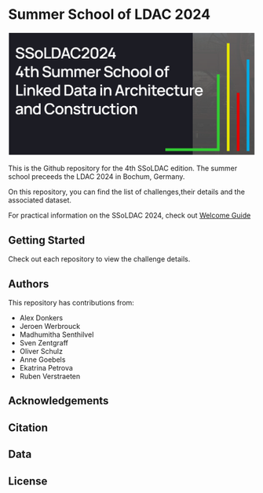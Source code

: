 # Summer School of LDAC 2024

![ldac.PNG](/images/ldac.PNG)

This is the Github repository for the 4th SSoLDAC edition. The summer school preceeds the LDAC 2024 in Bochum, Germany.

On this repository, you can find the list of challenges,their details and the associated dataset. 

For practical information on the SSoLDAC 2024, check out [Welcome Guide](https://github.com/SSoLDAC2024/Lectures/blob/main/Welcome_LDAC2024.pdf)

## Getting Started
Check out each repository to view the challenge details. 

## Authors
This repository has contributions from:
- Alex Donkers
- Jeroen Werbrouck
- Madhumitha Senthilvel
- Sven Zentgraff
- Oliver Schulz
- Anne Goebels
- Ekatrina Petrova
- Ruben Verstraeten

## Acknowledgements

## Citation

## Data

## License

